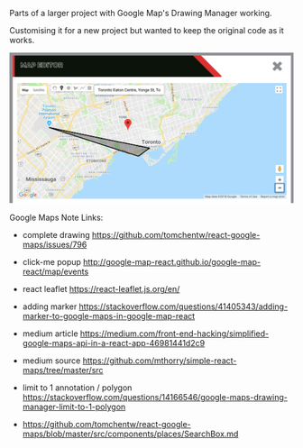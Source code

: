Parts of a larger project with Google Map's Drawing Manager working.

Customising it for a new project but wanted to keep the original code as it works.

![screenshot](https://github.com/johnantoni/react-google-maps-with-drawing-manager/blob/master/screen-shot.png)

Google Maps Note Links:

* complete drawing https://github.com/tomchentw/react-google-maps/issues/796
* click-me popup http://google-map-react.github.io/google-map-react/map/events
* react leaflet https://react-leaflet.js.org/en/
* adding marker https://stackoverflow.com/questions/41405343/adding-marker-to-google-maps-in-google-map-react
* medium article https://medium.com/front-end-hacking/simplified-google-maps-api-in-a-react-app-46981441d2c9
* medium source https://github.com/mthorry/simple-react-maps/tree/master/src
* limit to 1 annotation / polygon https://stackoverflow.com/questions/14166546/google-maps-drawing-manager-limit-to-1-polygon

* https://github.com/tomchentw/react-google-maps/blob/master/src/components/places/SearchBox.md
